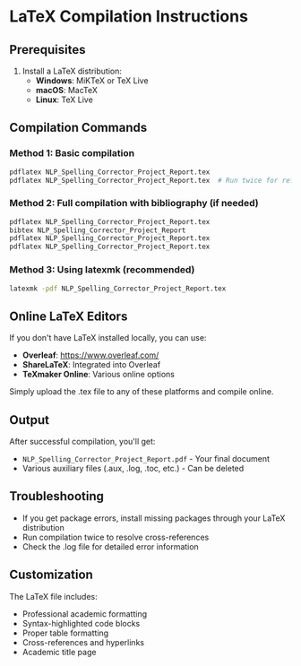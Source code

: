 
# LaTeX Compilation Instructions

## Prerequisites
1. Install a LaTeX distribution:
   - **Windows**: MiKTeX or TeX Live
   - **macOS**: MacTeX
   - **Linux**: TeX Live

## Compilation Commands

### Method 1: Basic compilation
```bash
pdflatex NLP_Spelling_Corrector_Project_Report.tex
pdflatex NLP_Spelling_Corrector_Project_Report.tex  # Run twice for references
```

### Method 2: Full compilation with bibliography (if needed)
```bash
pdflatex NLP_Spelling_Corrector_Project_Report.tex
bibtex NLP_Spelling_Corrector_Project_Report
pdflatex NLP_Spelling_Corrector_Project_Report.tex
pdflatex NLP_Spelling_Corrector_Project_Report.tex
```

### Method 3: Using latexmk (recommended)
```bash
latexmk -pdf NLP_Spelling_Corrector_Project_Report.tex
```

## Online LaTeX Editors
If you don't have LaTeX installed locally, you can use:
- **Overleaf**: https://www.overleaf.com/
- **ShareLaTeX**: Integrated into Overleaf
- **TeXmaker Online**: Various online options

Simply upload the .tex file to any of these platforms and compile online.

## Output
After successful compilation, you'll get:
- `NLP_Spelling_Corrector_Project_Report.pdf` - Your final document
- Various auxiliary files (.aux, .log, .toc, etc.) - Can be deleted

## Troubleshooting
- If you get package errors, install missing packages through your LaTeX distribution
- Run compilation twice to resolve cross-references
- Check the .log file for detailed error information

## Customization
The LaTeX file includes:
- Professional academic formatting
- Syntax-highlighted code blocks
- Proper table formatting
- Cross-references and hyperlinks
- Academic title page
